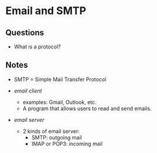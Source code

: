 # Email and SMTP


## Questions
- What is a protocol?


## Notes
- SMTP = Simple Mail Transfer Protocol

- *email client*
  - examples: Gmail, Outlook, etc.
  - A program that allows users to read and send emails.
  
- *email server*
  - 2 kinds of email server:
    - SMTP: outgoing mail
    - IMAP or POP3: incoming mail
  

